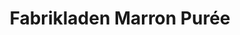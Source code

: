 ---
title: "Fabrikladen Marron Purée"
url: /siselen/fabrikladen-marron-puree/
shop: Lebensmittel
---